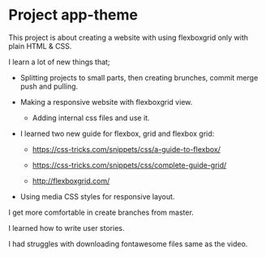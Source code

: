 
# Project app-theme

This project is about creating a website with using flexboxgrid only with plain HTML & CSS.

I learn a lot of new things that;

* Splitting projects to small parts, then creating brunches, commit merge push and pulling.

* Making a responsive website with flexboxgrid view.

  * Adding internal css files and use it.

* I learned two new guide for flexbox, grid and flexbox grid: 

  * https://css-tricks.com/snippets/css/a-guide-to-flexbox/
  
  * https://css-tricks.com/snippets/css/complete-guide-grid/
  
  * http://flexboxgrid.com/

* Using media CSS styles for responsive layout.

 I get more comfortable in create branches from master.

 I learned how to write user stories.

 I had  struggles with downloading fontawesome files same as the video.
